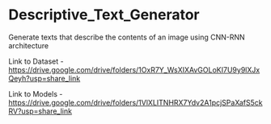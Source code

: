 # Descriptive_Text_Generator
Generate texts that describe the contents of an image using CNN-RNN architecture

Link to Dataset - https://drive.google.com/drive/folders/1OxR7Y_WsXIXAvGOLoKI7U9y9lXJxQeyh?usp=share_link

Link to Models - https://drive.google.com/drive/folders/1VlXLITNHRX7Ydv2A1pcjSPaXafS5ckRV?usp=share_link
